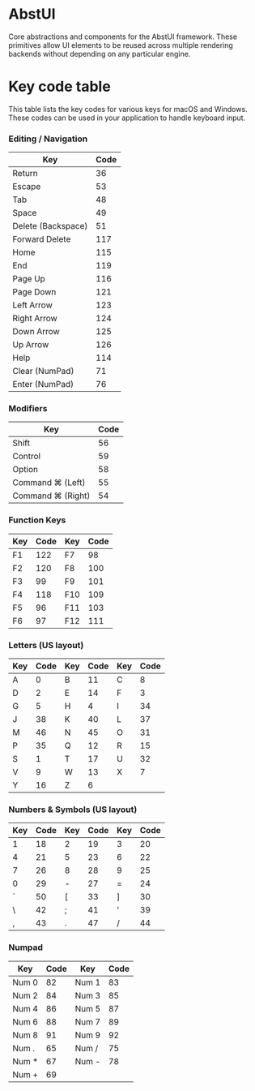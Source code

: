 # AbstUI

Core abstractions and components for the AbstUI framework. These primitives allow UI elements to be reused across multiple rendering backends without depending on any particular engine.


# Key code table
This table lists the key codes for various keys for macOS and Windows. These codes can be used in your application to handle keyboard input.

### Editing / Navigation
| Key            | Code |
|----------------|------|
| Return         | 36   |
| Escape         | 53   |
| Tab            | 48   |
| Space          | 49   |
| Delete (Backspace) | 51 |
| Forward Delete | 117  |
| Home           | 115  |
| End            | 119  |
| Page Up        | 116  |
| Page Down      | 121  |
| Left Arrow     | 123  |
| Right Arrow    | 124  |
| Down Arrow     | 125  |
| Up Arrow       | 126  |
| Help           | 114  |
| Clear (NumPad) | 71   |
| Enter (NumPad) | 76   |

### Modifiers
| Key        | Code |
|------------|------|
| Shift      | 56   |
| Control    | 59   |
| Option     | 58   |
| Command ⌘ (Left) | 55 |
| Command ⌘ (Right) | 54 |

### Function Keys
| Key | Code | Key | Code |
|-----|------|-----|------|
| F1  | 122  | F7  | 98   |
| F2  | 120  | F8  | 100  |
| F3  | 99   | F9  | 101  |
| F4  | 118  | F10 | 109  |
| F5  | 96   | F11 | 103  |
| F6  | 97   | F12 | 111  |

### Letters (US layout)
| Key | Code | Key | Code | Key | Code |
|-----|------|-----|------|-----|------|
| A   | 0    | B   | 11   | C   | 8    |
| D   | 2    | E   | 14   | F   | 3    |
| G   | 5    | H   | 4    | I   | 34   |
| J   | 38   | K   | 40   | L   | 37   |
| M   | 46   | N   | 45   | O   | 31   |
| P   | 35   | Q   | 12   | R   | 15   |
| S   | 1    | T   | 17   | U   | 32   |
| V   | 9    | W   | 13   | X   | 7    |
| Y   | 16   | Z   | 6    |     |      |

### Numbers & Symbols (US layout)
| Key | Code | Key | Code | Key | Code |
|-----|------|-----|------|-----|------|
| 1   | 18   | 2   | 19   | 3   | 20   |
| 4   | 21   | 5   | 23   | 6   | 22   |
| 7   | 26   | 8   | 28   | 9   | 25   |
| 0   | 29   | -   | 27   | =   | 24   |
| `   | 50   | [   | 33   | ]   | 30   |
| \  | 42   | ;   | 41   | '   | 39   |
| ,   | 43   | .   | 47   | /   | 44   |

### Numpad
| Key         | Code | Key       | Code |
|-------------|------|-----------|------|
| Num 0       | 82   | Num 1     | 83   |
| Num 2       | 84   | Num 3     | 85   |
| Num 4       | 86   | Num 5     | 87   |
| Num 6       | 88   | Num 7     | 89   |
| Num 8       | 91   | Num 9     | 92   |
| Num .       | 65   | Num /     | 75   |
| Num *       | 67   | Num -     | 78   |
| Num +       | 69   |           |      |